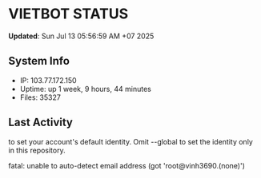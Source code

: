 # VIETBOT STATUS
**Updated**: Sun Jul 13 05:56:59 AM +07 2025

## System Info
- IP: 103.77.172.150
- Uptime: up 1 week, 9 hours, 44 minutes
- Files: 35327

## Last Activity

to set your account's default identity.
Omit --global to set the identity only in this repository.

fatal: unable to auto-detect email address (got 'root@vinh3690.(none)')

